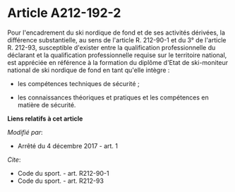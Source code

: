 # Article A212-192-2

Pour l'encadrement du ski nordique de fond et de ses activités dérivées, la différence substantielle, au sens de l'article R.
212-90-1 et du 3° de l'article R. 212-93, susceptible d'exister entre la qualification professionnelle du déclarant et la
qualification professionnelle requise sur le territoire national, est appréciée en référence à la formation du diplôme d'Etat
de ski-moniteur national de ski nordique de fond en tant qu'elle intègre :

- les compétences techniques de sécurité ;

- les connaissances théoriques et pratiques et les compétences en matière de sécurité.

**Liens relatifs à cet article**

_Modifié par_:

  - Arrêté du 4 décembre 2017 - art. 1

_Cite_:

  - Code du sport. - art. R212-90-1
  - Code du sport. - art. R212-93
